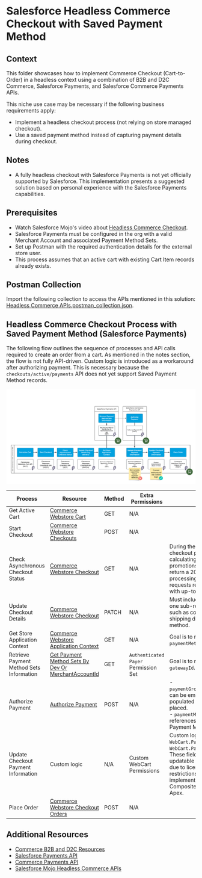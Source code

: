 # Salesforce Headless Commerce Checkout with Saved Payment Method

## Context
This folder showcases how to implement Commerce Checkout (Cart-to-Order) in a headless context using a combination of B2B and D2C Commerce, Salesforce Payments, and Salesforce Commerce Payments APIs.

This niche use case may be necessary if the following business requirements apply:
- Implement a headless checkout process (not relying on store managed checkout).
- Use a saved payment method instead of capturing payment details during checkout.

## Notes
- A fully headless checkout with Salesforce Payments is not yet officially supported by Salesforce. This implementation presents a suggested solution based on personal experience with the Salesforce Payments capabilities.

## Prerequisites
- Watch Salesforce Mojo's video about [Headless Commerce Checkout](https://www.youtube.com/watch?v=fqJ0FyMTs04).
- Salesforce Payments must be configured in the org with a valid Merchant Account and associated Payment Method Sets.
- Set up Postman with the required authentication details for the external store user.
- This process assumes that an active cart with existing Cart Item records already exists.

## Postman Collection
Import the following collection to access the APIs mentioned in this solution: [Headless Commerce APIs.postman_collection.json](./assets/Headless%20Commerce%20APIs.postman_collection.json).

## Headless Commerce Checkout Process with Saved Payment Method (Salesforce Payments)

The following flow outlines the sequence of processes and API calls required to create an order from a cart. As mentioned in the notes section, the flow is not fully API-driven. Custom logic is introduced as a workaround after authorizing payment. This is necessary because the `checkouts/active/payments` API does not yet support Saved Payment Method records.

![Cart to Order Lifecycle Diagram](rsc/HeadlessCommerceCheckoutWithSavedPaymentMethod.png)

| Process    | Resource | Method | Extra Permissions | Notes |
| -------- | -------- | ------- | -------- | ------- |
| Get Active Cart  | [Commerce Webstore Cart](https://developer.salesforce.com/docs/atlas.en-us.chatterapi.meta/chatterapi/connect_resources_commerce_webstore_cart.htm) | GET | N/A |  |
| Start Checkout  | [Commerce Webstore Checkouts](https://developer.salesforce.com/docs/atlas.en-us.chatterapi.meta/chatterapi/connect_resources_commerce_webstore_checkouts_start_checkout.htm) | POST  | N/A |  |
| Check Asynchronous Checkout Status | [Commerce Webstore Checkout](https://developer.salesforce.com/docs/atlas.en-us.chatterapi.meta/chatterapi/connect_resources_commerce_webstore_checkouts.htm) | GET  | N/A | During the asynchronous checkout process (e.g., calculating shipping, taxes, promotions), GET requests return a 202 status. When processing is complete, requests return a 200 status with up-to-date data. |
| Update Checkout Details | [Commerce Webstore Checkout](https://developer.salesforce.com/docs/atlas.en-us.chatterapi.meta/chatterapi/connect_resources_commerce_webstore_checkouts.htm) | PATCH  | N/A | Must include data for only one sub-resource per call, such as contact information, shipping details, or delivery method. |
| Get Store Application Context | [Commerce Webstore Application Context](https://developer.salesforce.com/docs/atlas.en-us.chatterapi.meta/chatterapi/connect_resources_commerce_webstore_application_context.htm) | GET  | N/A | Goal is to retrieve the `paymentMethodSetDevName`. |
| Retrieve Payment Method Sets Information | [Get Payment Method Sets By Dev Or MerchantAccountId](https://developer.salesforce.com/docs/commerce/salesforce-commerce/references/comm-payments-ref?meta=getPaymentMethodSetsByDevOrMerchantAccountId) | GET  | `Authenticated Payer` Permission Set | Goal is to retrieve the `gatewayId`. |
| Authorize Payment | [Authorize Payment](https://developer.salesforce.com/docs/commerce/salesforce-commerce/references/comm-ccs-payments-ref?meta=authorizePayment) | POST  | N/A | - `paymentGroup.sourceObjectId` can be empty, as it will be populated after the order is placed. <br> - `paymentMethod.id` references the Saved Payment Method ID. |
| Update Checkout Payment Information | Custom logic | N/A  | Custom WebCart Permissions | Custom logic updates `WebCart.PaymentMethodId` and `WebCart.PaymentGroupId`. These fields may not be updatable by external users due to license/sharing restrictions. Options for implementation include Composite API, Flows, or Apex. |
| Place Order | [Commerce Webstore Checkout Orders](https://developer.salesforce.com/docs/atlas.en-us.chatterapi.meta/chatterapi/connect_resources_commerce_webstore_checkouts_place_order.htm) | POST | N/A |  |

## Additional Resources
- [Commerce B2B and D2C Resources](https://developer.salesforce.com/docs/atlas.en-us.chatterapi.meta/chatterapi/connect_resources_commerce.htm)
- [Salesforce Payments API](https://developer.salesforce.com/docs/commerce/salesforce-commerce/references/comm-payments-ref?meta=Summary)
- [Commerce Payments API](https://developer.salesforce.com/docs/commerce/salesforce-commerce/references/comm-ccs-payments-ref?meta=Summary)
- [Salesforce Mojo Headless Commerce APIs](https://github.com/shane-saltbox/Salesforce-Mojo/tree/main/Headless%20Commerce%20API's)

